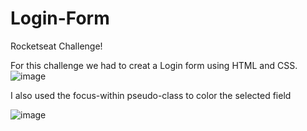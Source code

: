 # Login-Form
Rocketseat Challenge!

For this challenge we had to creat a Login form using HTML and CSS.
![image](https://user-images.githubusercontent.com/101658322/174596023-74b70be1-59b6-47a7-9ed2-985b934f6556.png)

I also used the focus-within pseudo-class to color the selected field

![image](https://user-images.githubusercontent.com/101658322/174597908-57e06cef-c9f1-45ea-b455-c6a73bd5a42d.png)
